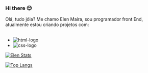 ### Hi there 😊

Olá, tudo jóia? Me chamo Elen Maira, sou programador front End, atualmente estou criando projetos com:
<br>
<br>

- <img src="https://img.shields.io/badge/HTML5-E34F26?style=for-the-badge&logo=html5&logoColor=white" alt="html-logo" />
- <img src= "https://img.shields.io/badge/CSS3-1572B6?style=for-the-badge&logo=css3&logoColor=white" alt="css-logo" />

[![Elen Stats](https://github-readme-stats.vercel.app/api?username=ElenMaira)](https://github.com/anuraghazra/github-readme-stats)

[![Top Langs](https://github-readme-stats.vercel.app/api/top-langs/?username=ElenMaira)](https://github.com/anuraghazra/github-readme-stats)
